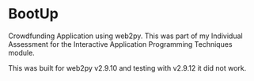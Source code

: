 # BootUp
Crowdfunding Application using web2py. This was part of my Individual Assessment for the Interactive Application Programming Techniques module.

This was built for web2py v2.9.10 and testing with v2.9.12 it did not work.
